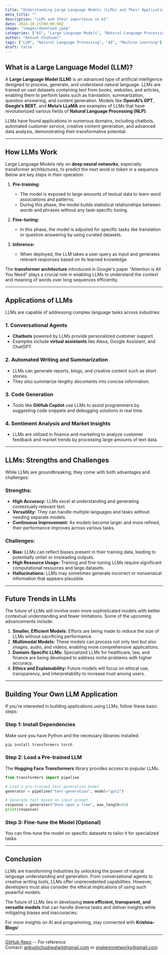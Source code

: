 ```yaml
---
title: "Understanding Large Language Models (LLMs) and Their Applications"
meta_title: ""
description: "LLMs and their importance in AI"
date: 2024-10-25T00:00:00Z
image: "images/download.jpeg"
categories: ["AI", "Large Language Models", "Natural Language Processing"]
author: "Ankush Chudiwal"
tags: ["LLM", "Natural Language Processing", "AI", "Machine Learning"]
draft: false
---
```


## What is a Large Language Model (LLM)?

A **Large Language Model (LLM)** is an advanced type of artificial intelligence designed to process, generate, and understand natural language. LLMs are trained on vast datasets containing text from books, websites, and articles, enabling them to perform tasks such as translation, summarization, question answering, and content generation. Models like **OpenAI’s GPT**, **Google’s BERT**, and **Meta’s LLaMA** are examples of LLMs that have revolutionized various fields of **Natural Language Processing (NLP)**.

LLMs have found applications in numerous domains, including chatbots, automated customer service, creative content generation, and advanced data analysis, demonstrating their transformative potential.

---

## How LLMs Work

Large Language Models rely on **deep neural networks**, especially transformer architectures, to predict the next word or token in a sequence. Below are key steps in their operation:

1. **Pre-training:**
   - The model is exposed to large amounts of textual data to learn word associations and patterns.
   - During this phase, the model builds statistical relationships between words and phrases without any task-specific tuning.

2. **Fine-tuning:**
   - In this phase, the model is adjusted for specific tasks like translation or question answering by using curated datasets.
   
3. **Inference:**
   - When deployed, the LLM takes a user query as input and generates relevant responses based on its learned knowledge.

The **transformer architecture** introduced in Google's paper "Attention is All You Need" plays a crucial role in enabling LLMs to understand the context and meaning of words over long sequences efficiently.

---

## Applications of LLMs

LLMs are capable of addressing complex language tasks across industries:

### 1. **Conversational Agents**
- **Chatbots** powered by LLMs provide personalized customer support.
- Examples include **virtual assistants** like Alexa, Google Assistant, and ChatGPT.

### 2. **Automated Writing and Summarization**
- LLMs can generate reports, blogs, and creative content such as short stories.
- They also summarize lengthy documents into concise information.

### 3. **Code Generation**
- Tools like **GitHub Copilot** use LLMs to assist programmers by suggesting code snippets and debugging solutions in real time.

### 4. **Sentiment Analysis and Market Insights**
- LLMs are utilized in finance and marketing to analyze customer feedback and market trends by processing large amounts of text data.

---

## LLMs: Strengths and Challenges

While LLMs are groundbreaking, they come with both advantages and challenges:

### **Strengths:**
- **High Accuracy:** LLMs excel at understanding and generating contextually relevant text.
- **Versatility:** They can handle multiple languages and tasks without needing separate models.
- **Continuous Improvement:** As models become larger and more refined, their performance improves across various tasks.

### **Challenges:**
- **Bias:** LLMs can reflect biases present in their training data, leading to potentially unfair or misleading outputs.
- **High Resource Usage:** Training and fine-tuning LLMs require significant computational resources and large datasets.
- **Hallucinations:** LLMs may sometimes generate incorrect or nonsensical information that appears plausible.

---

## Future Trends in LLMs

The future of LLMs will involve even more sophisticated models with better contextual understanding and fewer limitations. Some of the upcoming advancements include:

1. **Smaller, Efficient Models:** Efforts are being made to reduce the size of LLMs without sacrificing performance.
2. **Multimodal Models:** These models can process not only text but also images, audio, and videos, enabling more comprehensive applications.
3. **Domain-Specific LLMs:** Specialized LLMs for healthcare, law, and finance are being developed to address niche problems with higher accuracy.
4. **Ethics and Explainability:** Future models will focus on ethical use, transparency, and interpretability to increase trust among users.

---

## Building Your Own LLM Application

If you’re interested in building applications using LLMs, follow these basic steps:

### Step 1: Install Dependencies
Make sure you have Python and the necessary libraries installed.

```bash
pip install transformers torch
```

### Step 2: Load a Pre-trained LLM
The **Hugging Face Transformers** library provides access to popular LLMs.

```python
from transformers import pipeline

# Load a pre-trained text generation model
generator = pipeline("text-generation", model="gpt2")

# Generate text based on input prompt
response = generator("Once upon a time", max_length=50)
print(response)
```

### Step 3: Fine-tune the Model (Optional)
You can fine-tune the model on specific datasets to tailor it for specialized tasks.

---

## Conclusion

LLMs are transforming industries by unlocking the power of natural language understanding and generation. From conversational agents to creative writing tools, LLMs offer unprecedented capabilities. However, developers must also consider the ethical implications of using such powerful models. 

The future of LLMs lies in developing **more efficient, transparent, and versatile models** that can handle diverse tasks and deliver insights while mitigating biases and inaccuracies. 

For more insights on AI and programming, stay connected with **Krishna-Blogs**!

---

[GitHub Repo](https://huggingface.co/) -- For reference  
Contact: ankushchudiwalwit@gmail.com or snakesnnetworks@gmail.com
